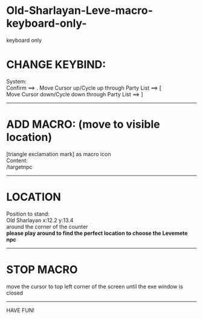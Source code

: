 # Old-Sharlayan-Leve-macro-keyboard-only-
keyboard only

# CHANGE KEYBIND:  
System:  
Confirm ==> .
Move Cursor up/Cycle up through Party List ==> [  
Move Cursor down/Cycle down through Party List ==> ]  
________________________________________  
  
# ADD MACRO:	(move to visible location)  
[triangle exclamation mark] as macro icon  
Content:   
/targetnpc  
________________________________________  
  
# LOCATION  
Position to stand:  
Old Sharlayan x:12.2 y:13.4  
around the corner of the counter  
**please play around to find the perfect location to choose the Levemete npc**  
________________________________________  
  
# STOP MACRO  
move the cursor to top left corner of the screen until the exe window is closed 
________________________________________  
  
HAVE FUN!  
  
